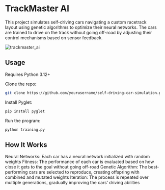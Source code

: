 # TrackMaster AI

This project simulates self-driving cars navigating a custom racetrack layout using genetic algorithms to optimize their neural networks. The cars are trained to drive on the track without going off-road by adjusting their control mechanisms based on sensor feedback.

![trackmaster_ai](https://github.com/eriklau/TrackMaster-AI/assets/51893550/134152c0-6e78-4292-b57f-3a2405b385b1)

## Usage

Requires Python 3.12+

Clone the repo:
   ```bash
   git clone https://github.com/yourusername/self-driving-car-simulation.git
  ```

Install Pyglet:
   ```bash
   pip install pyglet
  ```

Run the program:
   ```bash
   python training.py
  ```
## How It Works
Neural Networks: Each car has a neural network initialized with random weights
Fitness: The performance of each car is evaluated based on how close it gets to the goal without going off-road
Genetic Algorithm: The best-performing cars are selected to reproduce, creating offspring with combined and mutated weights
Iteration: The process is repeated over multiple generations, gradually improving the cars' driving abilities
